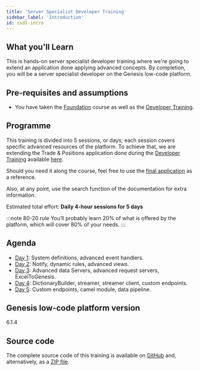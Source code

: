 ```yaml
---
title: 'Server Specialist Developer Training'
sidebar_label: 'Introduction'
id: ssdt-intro
---
```


## What you'll Learn​

This is hands-on server specialist developer training where we're going to extend an application done applying advanced concepts. By completion, you will be a server specialist developer on the Genesis low-code platform.

## Pre-requisites and assumptions

- You have taken the [Foundation](#) course as well as the [Developer Training](#).


## Programme

This training is divided into 5 sessions, or days; each session covers specific advanced resources of the platform. To achieve that, we are extending the  Trade & Positions application done during the [Developer Training](#) available [here](https://github.com/genesiscommunitysuccess/devtraining-gama).

Should you need it along the course, feel free to use the [final application](#) as a reference.

Also, at any point, use the search function of the documentation for extra information.

Estimated total effort: <b>Daily 4-hour sessions for 5 days</b>

:::note 80-20 rule
You’ll probably learn 20% of what is offered ​by the platform​, which will cover 80% of your needs.
:::

## Agenda

- [Day 1](#): System definitions, advanced event handlers.
- [Day 2](#): Notify, dynamic rules, advanced views.
- [Day 3](#): Advanced data Servers, advanced request servers, ExcelToGenesis.
- [Day 4](#): DictionaryBuilder, streamer, streamer client, custom endpoints.
- [Day 5](#): Custom endpoints, camel module, data pipeline​.

## Genesis low-code platform version
6.1.4

## Source code
The complete source code of this training is available 
on [GitHub](https://github.com/genesiscommunitysuccess/devtraining-gama-server-specialist) and, alternatively, as a [ZIP file](https://genesisglobal.jfrog.io/artifactory/community-uploads/devtraining-gama-server-specialist.zip).